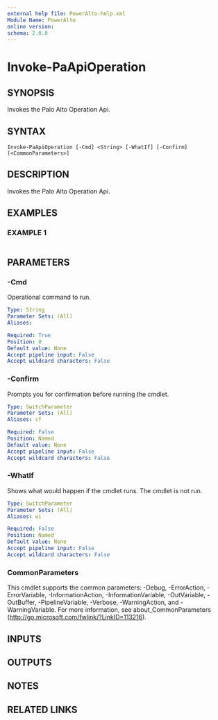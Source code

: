 ```yaml
---
external help file: PowerAlto-help.xml
Module Name: PowerAlto
online version:
schema: 2.0.0
---
```


# Invoke-PaApiOperation

## SYNOPSIS
Invokes the Palo Alto Operation Api.

## SYNTAX

```
Invoke-PaApiOperation [-Cmd] <String> [-WhatIf] [-Confirm] [<CommonParameters>]
```

## DESCRIPTION
Invokes the Palo Alto Operation Api.

## EXAMPLES

### EXAMPLE 1
```

```

## PARAMETERS

### -Cmd
Operational command to run.

```yaml
Type: String
Parameter Sets: (All)
Aliases:

Required: True
Position: 0
Default value: None
Accept pipeline input: False
Accept wildcard characters: False
```

### -Confirm
Prompts you for confirmation before running the cmdlet.

```yaml
Type: SwitchParameter
Parameter Sets: (All)
Aliases: cf

Required: False
Position: Named
Default value: None
Accept pipeline input: False
Accept wildcard characters: False
```

### -WhatIf
Shows what would happen if the cmdlet runs.
The cmdlet is not run.

```yaml
Type: SwitchParameter
Parameter Sets: (All)
Aliases: wi

Required: False
Position: Named
Default value: None
Accept pipeline input: False
Accept wildcard characters: False
```

### CommonParameters
This cmdlet supports the common parameters: -Debug, -ErrorAction, -ErrorVariable, -InformationAction, -InformationVariable, -OutVariable, -OutBuffer, -PipelineVariable, -Verbose, -WarningAction, and -WarningVariable. For more information, see about_CommonParameters (http://go.microsoft.com/fwlink/?LinkID=113216).

## INPUTS

## OUTPUTS

## NOTES

## RELATED LINKS
